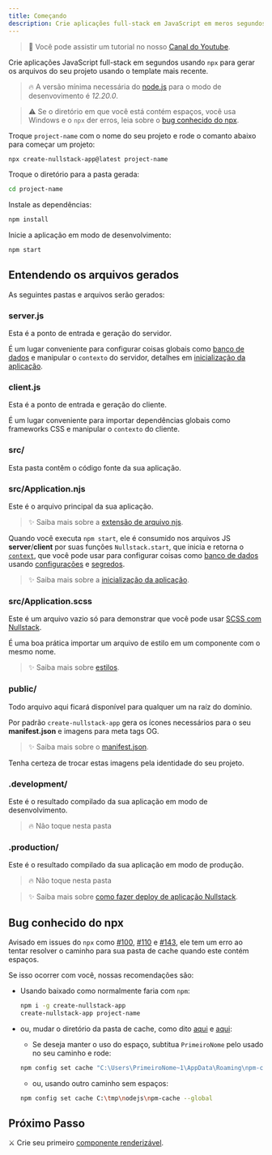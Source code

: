 ```yaml
---
title: Começando
description: Crie aplicações full-stack em JavaScript em meros segundos
---
```


> 📌 Você pode assistir um tutorial no nosso [Canal do Youtube](https://www.youtube.com/watch?v=ieLVXZGXUkI&list=PL5ylYELQy1hz1tcnZcP44xRxETpH9bTUe).

Crie aplicações JavaScript full-stack em segundos usando `npx` para gerar os arquivos do seu projeto usando o template mais recente.

> 🔥 A versão mínima necessária do [node.js](https://nodejs.org/pt-br/) para o modo de desenvovimento é *12.20.0*.

> ⚠ Se o diretório em que você está contém espaços, você usa Windows e o `npx` der erros, leia sobre o [bug conhecido do npx](#bug-conhecido-do-npx).

Troque `project-name` com o nome do seu projeto e rode o comanto abaixo para começar um projeto: 

```sh
npx create-nullstack-app@latest project-name
```

Troque o diretório para a pasta gerada:

```sh
cd project-name
```

Instale as dependências:

```sh
npm install
```

Inicie a aplicação em modo de desenvolvimento:

```sh
npm start
```

## Entendendo os arquivos gerados

As seguintes pastas e arquivos serão gerados:

### server.js

Esta é a ponto de entrada e geração do servidor.

É um lugar conveniente para configurar coisas globais como [banco de dados](/pt-br/como-usar-mongodb-com-nullstack) e manipular o `contexto` do servidor, detalhes em [inicialização da aplicação](/pt-br/inicializacao-da-aplicacao).

### client.js

Esta é a ponto de entrada e geração do cliente.

É um lugar conveniente para importar dependências globais como frameworks CSS e manipular o `contexto` do cliente.

### src/

Esta pasta contêm o código fonte da sua aplicação.

### src/Application.njs

Este é o arquivo principal da sua aplicação.

>✨ Saiba mais sobre a [extensão de arquivo njs](/pt-br/extensao-de-arquivo-njs "Nullstack JavaScript").

Quando você executa `npm start`, ele é consumido nos arquivos JS **server**/**client** por suas funções `Nullstack.start`, que inicia e retorna o [`context`](/pt-br/contexto), que você pode usar para configurar coisas como [banco de dados](/pt-br/como-usar-mongodb-com-nullstack) usando [configurações](/pt-br/contexto-settings) e [segredos](/pt-br/contexto-secrets).

>✨ Saiba mais sobre a [inicialização da aplicação](/pt-br/inicializacao-da-aplicacao).

### src/Application.scss

Este é um arquivo vazio só para demonstrar que você pode usar [SCSS com Nullstack](/pt-br/estilos).

É uma boa prática importar um arquivo de estilo em um componente com o mesmo nome.

>✨ Saiba mais sobre [estilos](/pt-br/estilos).

### public/

Todo arquivo aqui ficará disponível para qualquer um na raíz do domínio.

Por padrão `create-nullstack-app` gera os ícones necessários para o seu **manifest.json** e imagens para meta tags OG.

>✨ Saiba mais sobre o [manifest.json](/pt-br/contexto-project).

Tenha certeza de trocar estas imagens pela identidade do seu projeto.

### .development/

Este é o resultado compilado da sua aplicação em modo de desenvolvimento.

> 🔥 Não toque nesta pasta

### .production/

Este é o resultado compilado da sua aplicação em modo de produção.

> 🔥 Não toque nesta pasta

>✨ Saiba mais sobre [como fazer deploy de aplicação Nullstack](/pt-br/como-fazer-deploy-de-aplicacao-nullstack).

## Bug conhecido do npx

Avisado em issues do `npx` como [#100](https://github.com/zkat/npx/issues/100), [#110](https://github.com/zkat/npx/issues/110) e [#143](https://github.com/zkat/npx/issues/146), ele tem um erro ao tentar resolver o caminho para sua pasta de cache quando este contém espaços.

Se isso ocorrer com você, nossas recomendações são:

- Usando baixado como normalmente faria com `npm`:
  ```sh
  npm i -g create-nullstack-app
  create-nullstack-app project-name
  ```

- ou, mudar o diretório da pasta de cache, como dito [aqui](https://github.com/zkat/npx/issues/146#issuecomment-384016791) e [aqui](https://github.com/zkat/npx/issues/146#issuecomment-384019497):

  - Se deseja manter o uso do espaço, subtitua `PrimeiroNome` pelo usado no seu caminho e rode:
  ```sh
  npm config set cache "C:\Users\PrimeiroNome~1\AppData\Roaming\npm-cache" --global
  ```

  - ou, usando outro caminho sem espaços:
  ```sh
  npm config set cache C:\tmp\nodejs\npm-cache --global
  ```

## Próximo Passo

⚔ Crie seu primeiro [componente renderizável](/pt-br/componentes-renderizaveis).
